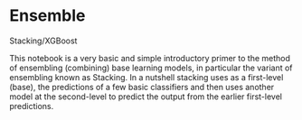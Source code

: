 # Ensemble

Stacking/XGBoost

This notebook is a very basic and simple introductory primer to the method of ensembling (combining) base learning models, in particular the variant of ensembling known as Stacking. In a nutshell stacking uses as a first-level (base), the predictions of a few basic classifiers and then uses another model at the second-level to predict the output from the earlier first-level predictions.
